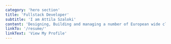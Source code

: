 ```yaml
---
category: 'hero section'
title: 'Fullstack Developer'
subtitle: 'I am Attila Szaloki'
content: 'Designing, Building and managing a number of European wide clients projects. Complete Full-Stack website build along with associated services including social media marketing and communications campaigns. Creative, flexible and supportive service with practical and strategic consultations.'
linkTo: '/resume/'
linkText: 'View My Profile'
---
```


